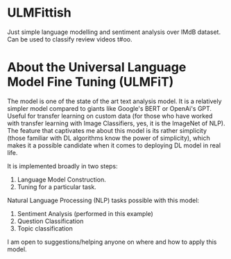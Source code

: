 # ULMFittish
Just simple language modelling and sentiment analysis over IMdB dataset. Can be used to classify review videos t#oo.

# About the Universal Language Model Fine Tuning (ULMFiT)
The model is one of the state of the art text analysis model. It is a relatively simpler model compared to giants like Google's BERT or OpenAi's GPT. Useful for transfer learning on custom data (for those who have worked with transfer learning with Image Classifiers, yes, it is the ImageNet of NLP). The feature that captivates me about this model is its rather simplicity (those familiar with DL algorithms know the power of simplicity), which makes it a possible candidate when it comes to deploying DL model in real life.

It is implemented broadly in two steps:

1. Language Model Construction.
2. Tuning for a particular task.

Natural Language Processing (NLP) tasks possible with this model:
1. Sentiment Analysis (performed in this example)
2. Question Classification
3. Topic classification

I am open to suggestions/helping anyone on where and how to apply this model.

